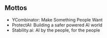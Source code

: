 ## Mottos
- YCombinator: Make Something People Want
- ProtectAI: Building a safer powered AI world
- Stability.ai: AI by the people, for the people
